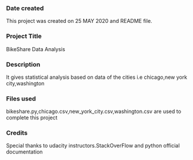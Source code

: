 ### Date created
This project was created on 25 MAY 2020 and README file.

### Project Title
BikeShare Data Analysis

### Description
It gives statistical analysis based on data of the cities i.e chicago,new york city,washington

### Files used
bikeshare.py,chicago.csv,new_york_city.csv,washington.csv are used to complete this project

### Credits
Special thanks to udacity instructors.StackOverFlow and python official documentation

